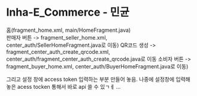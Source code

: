 # Inha-E_Commerce - 민균

홈(fragment_home.xml, main/HomeFragment.java)\
  판매자 버튼 -> fragment_seller_home.xml, center_auth/SellerHomeFragment.java로 이동)
     QR코드 생성 -> fragment_center_auth_create_qrcode.xml, center_auth/fragment_center_auth_create_qrcode.java로 이동
  소비자 버튼 -> fragment_buyer_home.xml, center_auth/BuyerHomeFragment.java로 이동)
  
  
그리고 설정 창에 access token 입력하는 부분 만들어 놓음.
나중에 설정창에 입력해놓은 acess tocken 통해서 바로 api 쓸 수 있ㄱㅔ ... 
  
